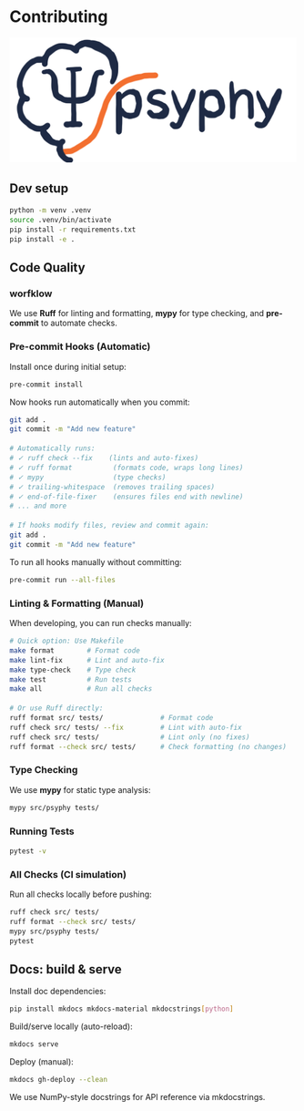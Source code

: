 # Contributing
![psyphy logo](images/psyphy_logo_draft.png)


## Dev setup

```bash
python -m venv .venv
source .venv/bin/activate
pip install -r requirements.txt
pip install -e .
```

## Code Quality

### worfklow

We use **Ruff** for linting and formatting, **mypy** for type checking, and **pre-commit** to automate checks.

### Pre-commit Hooks (Automatic)

Install once during initial setup:

```bash
pre-commit install
```

Now hooks run automatically when you commit:

```bash
git add .
git commit -m "Add new feature"

# Automatically runs:
# ✓ ruff check --fix    (lints and auto-fixes)
# ✓ ruff format          (formats code, wraps long lines)
# ✓ mypy                 (type checks)
# ✓ trailing-whitespace  (removes trailing spaces)
# ✓ end-of-file-fixer    (ensures files end with newline)
# ... and more

# If hooks modify files, review and commit again:
git add .
git commit -m "Add new feature"
```

To run all hooks manually without committing:

```bash
pre-commit run --all-files
```

### Linting & Formatting (Manual)

When developing, you can run checks manually:

```bash
# Quick option: Use Makefile
make format        # Format code
make lint-fix      # Lint and auto-fix
make type-check    # Type check
make test          # Run tests
make all           # Run all checks

# Or use Ruff directly:
ruff format src/ tests/              # Format code
ruff check src/ tests/ --fix         # Lint with auto-fix
ruff check src/ tests/               # Lint only (no fixes)
ruff format --check src/ tests/      # Check formatting (no changes)
```

### Type Checking

We use **mypy** for static type analysis:

```bash
mypy src/psyphy tests/
```

### Running Tests

```bash
pytest -v
```

### All Checks (CI simulation)

Run all checks locally before pushing:

```bash
ruff check src/ tests/
ruff format --check src/ tests/
mypy src/psyphy tests/
pytest
```

## Docs: build & serve

Install doc dependencies:

```bash
pip install mkdocs mkdocs-material mkdocstrings[python]
```

Build/serve locally (auto-reload):

```bash
mkdocs serve
```

Deploy (manual):

```bash
mkdocs gh-deploy --clean
```

We use NumPy-style docstrings for API reference via mkdocstrings.

